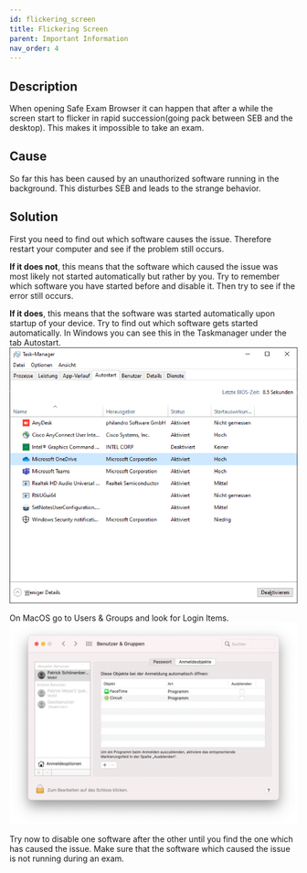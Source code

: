 ```yaml
---
id: flickering_screen
title: Flickering Screen
parent: Important Information
nav_order: 4
---
```


## Description
When opening Safe Exam Browser it can happen that after a while the screen start to flicker in rapid succession(going pack between SEB and the desktop). This makes it impossible to take an exam.

## Cause
So far this has been caused by an unauthorized software running in the background. This disturbes SEB and leads to the strange behavior.

## Solution
First you need to find out which software causes the issue. Therefore restart your computer and see if the problem still occurs.

**If it does not**, this means that the software which caused the issue was most likely not started automatically but rather by you. Try to remember which software you have started before and disable it. Then try to see if the error still occurs.

**If it does**, this means that the software was started automatically upon startup of your device. Try to find out which software gets started automatically.
In Windows you can see this in the Taskmanager under the tab Autostart.
[![flickering_screen_autostart_windows](assets/pictures/flickering_screen/autostart_windows.PNG)](assets/pictures/flickering_screen/autostart_windows.PNG)

On MacOS go to Users & Groups and look for Login Items.
[![flickering_screen_autostart_macos](assets/pictures/flickering_screen/autostart_macos.PNG)](assets/pictures/flickering_screen/autostart_macos.PNG)

Try now to disable one software after the other until you find the one which has caused the issue.
Make sure that the software which caused the issue is not running during an exam.